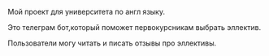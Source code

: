 Мой проект для университета по англ языку.

Это телеграм бот,который поможет первокурсникам выбрать эллектив.

Пользователи могу читать и писать отзывы про эллективы.
